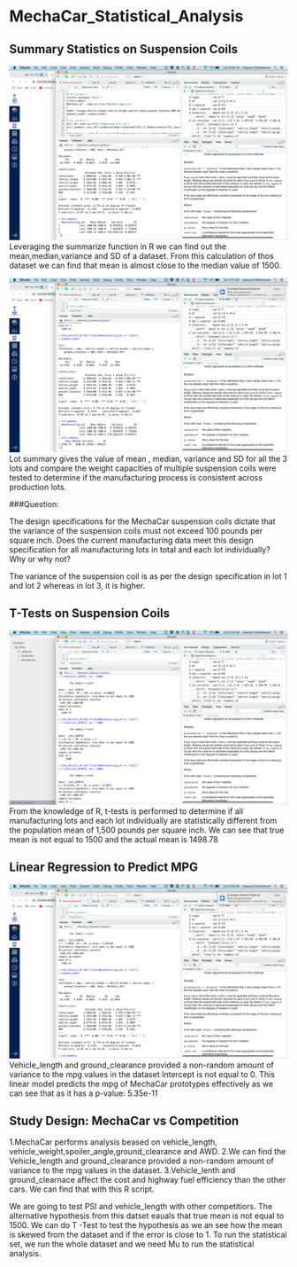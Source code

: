# MechaCar_Statistical_Analysis
## Summary Statistics on Suspension Coils
![Screenshot of Total_summary](Resources/total_summary.png)
Leveraging the summarize function in R we can find out the mean,median,variance and SD of a dataset. From this calculation of thos dataset we can find that mean is almost close to the median value of 1500.

![Screenshot of Lot_summary](Resources/lot_summary.png)
Lot summary gives the value of mean , median, variance and SD for all the 3 lots and compare the weight capacities of multiple suspension coils were tested to determine if the manufacturing process is consistent across production lots.

###Question:

The design specifications for the MechaCar suspension coils dictate that the variance of the suspension coils must not exceed 100 pounds per square inch. Does the current manufacturing data meet this design specification for all manufacturing lots in total and each lot individually? Why or why not?

The variance of the suspension coil is as per the design specification in lot 1 and lot 2 whereas in lot 3, it is higher.

## T-Tests on Suspension Coils

![Screenshot of T_tests](Resources/t_test.png)
From the  knowledge of R, t-tests is performed to determine if all manufacturing lots and each lot individually are statistically different from the population mean of 1,500 pounds per square inch. We can see that true mean is not equal to 1500 and the actual mean is 1498.78

## Linear Regression to Predict MPG
![Screenshot of Linear_Regression](Resources/linear_regression.png)
Vehicle_length and ground_clearance provided a non-random amount of variance to the mpg values in the dataset
Intercept is not equal to 0. This linear model predicts the  mpg of MechaCar prototypes effectively as we can see that as it has a  p-value: 5.35e-11

## Study Design: MechaCar vs Competition

1.MechaCar performs analysis beased on vehicle_length, vehicle_weight,spoiler_angle,ground_clearance and AWD. 
2.We can find the Vehicle_length and ground_clearance provided a non-random amount of variance to the mpg values in the dataset.
3.Vehicle_lenth and ground_clearnace affect the cost and highway fuel efficiency than the other cars. We can find that with this R script.

We are going to test PSI and vehicle_length with other competitiors.
The alternative hypothesis from this datset eauals that true mean is not equal to 1500.
We can do T -Test to test the hypothesis as we an see how the mean is skewed from the dataset and if the error is close to 1.
To run the statistical set, we run the whole dataset and we need Mu to run the statistical analysis.


